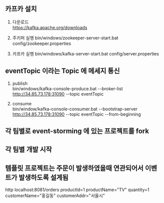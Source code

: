 ## 카프카 설치
1. 다운로드  
https://kafka.apache.org/downloads  

2. 주키퍼 실행
bin/windows/zookeeper-server-start.bat config/zookeeper.properties

3. 카프카 실행
bin/windows/kafka-server-start.bat config/server.properties

## eventTopic 이라는 Topic 에 메세지 통신

1. publish  
bin/windows/kafka-console-produce.bat --broker-list http://34.85.73.178:31090 --topic eventTopic


2. consume  
bin/window/kafka-console-consumer.bat --bootstrap-server http://34.85.73.178:31090 --topic eventTopic --from-beginning


## 각 팀별로 event-storming 에 있는 프로젝트를 fork

## 각 팀별 개발 시작

## 템플릿 프로젝트는 주문이 발생하였을때 연관되어서 이벤트가 발생하도록 설계됨

http localhost:8081/orders productId=1 productName="TV" quantity=1 customerName="홍길동" customerAddr="서울시"  

